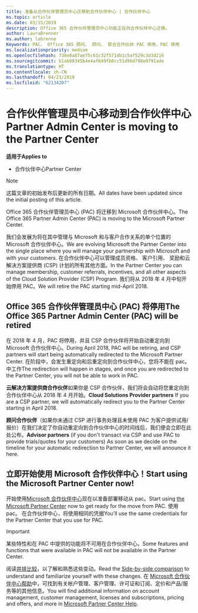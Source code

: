 ```yaml
---
title: 准备从合作伙伴管理员中心迁移到合作伙伴中心 | 合作伙伴中心
ms.topic: article
ms.date: 03/15/2019
description: Office 365 合作伙伴管理员中心功能正在向合作伙伴中心迁移。
author: LauraBrenner
ms.author: labrenne
Keywords: PAC、 Office 365 顾问、 顾问、 联合合作伙伴 PAC 停用，PAC 停用
ms.localizationpriority: medium
ms.openlocfilehash: 738e8a87ae75c61c32f571db1c5af529c3d3d216
ms.sourcegitcommit: b1ab80345b4e4af649fb8cc51d96d798e0791ade
ms.translationtype: HT
ms.contentlocale: zh-CN
ms.lasthandoff: 04/23/2019
ms.locfileid: "62134207"
---
```

# <a name="partner-admin-center-is-moving-to-the-partner-center"></a><span data-ttu-id="c0b0b-104">合作伙伴管理员中心移动到合作伙伴中心</span><span class="sxs-lookup"><span data-stu-id="c0b0b-104">Partner Admin Center is moving to the Partner Center</span></span>

<span data-ttu-id="c0b0b-105">**适用于**</span><span class="sxs-lookup"><span data-stu-id="c0b0b-105">**Applies to**</span></span>

-  <span data-ttu-id="c0b0b-106">合作伙伴中心</span><span class="sxs-lookup"><span data-stu-id="c0b0b-106">Partner Center</span></span>

> [!NOTE]  
>  <span data-ttu-id="c0b0b-107">这篇文章的初始发布后更新的所有日期。</span><span class="sxs-lookup"><span data-stu-id="c0b0b-107">All dates have been updated since the initial posting of this article.</span></span>

<span data-ttu-id="c0b0b-108">Office 365 合作伙伴管理员中心 (PAC) 将迁移到 Microsoft 合作伙伴中心。</span><span class="sxs-lookup"><span data-stu-id="c0b0b-108">The Office 365 Partner Admin Center (PAC) is moving to the Microsoft Partner Center.</span></span>

<span data-ttu-id="c0b0b-109">我们会发展为将在其中管理与 Microsoft 和与客户合作关系的单个位置的 Microsoft 合作伙伴中心。</span><span class="sxs-lookup"><span data-stu-id="c0b0b-109">We are evolving Microsoft the Partner Center into the single place where you will manage your partnership with Microsoft and with your customers.</span></span> <span data-ttu-id="c0b0b-110">在合作伙伴中心可以管理成员资格、 客户引用、 奖励和云解决方案提供商 (CSP) 计划的所有其他方面。</span><span class="sxs-lookup"><span data-stu-id="c0b0b-110">In the Partner Center you can manage membership, customer referrals, incentives, and all other aspects of the Cloud Solution Provider (CSP) Program.</span></span> <span data-ttu-id="c0b0b-111">我们将从 2018 年 4 月中旬开始停用 PAC。</span><span class="sxs-lookup"><span data-stu-id="c0b0b-111">We will retire the PAC starting mid-April 2018.</span></span>

## <a name="the-office-365-partner-admin-center-pac-will-be-retired"></a><span data-ttu-id="c0b0b-112">Office 365 合作伙伴管理员中心 (PAC) 将停用</span><span class="sxs-lookup"><span data-stu-id="c0b0b-112">The Office 365 Partner Admin Center (PAC) will be retired</span></span>

<span data-ttu-id="c0b0b-113">在 2018 年 4 月，PAC 将停用，并且 CSP 合作伙伴将开始自动重定向到 Microsoft 合作伙伴中心。</span><span class="sxs-lookup"><span data-stu-id="c0b0b-113">During April 2018, PAC will be retiring, and CSP partners will start being automatically redirected to the Microsoft Partner Center.</span></span> <span data-ttu-id="c0b0b-114">在阶段中，会发生重定向和后重定向到合作伙伴中心，您将不能在 pac。 中工作</span><span class="sxs-lookup"><span data-stu-id="c0b0b-114">The redirection will happen in stages, and once you are redirected to the Partner Center, you will not be able to work in PAC.</span></span> 

<span data-ttu-id="c0b0b-115">**云解决方案提供商合作伙伴**如果你是 CSP 合作伙伴，我们将会自动将您重定向到合作伙伴中心从 2018 年 4 月开始。</span><span class="sxs-lookup"><span data-stu-id="c0b0b-115">**Cloud Solutions Provider partners** If you are a CSP partner, we will automatically redirect you to the Partner Center starting in April 2018.</span></span> 

<span data-ttu-id="c0b0b-116">**顾问合作伙伴**（如果你未通过 CSP 进行事务处理且未使用 PAC 为客户提供试用/报价）在我们决定了你自动重定向到合作伙伴中心的时间线后，我们便会立即在此处公布。</span><span class="sxs-lookup"><span data-stu-id="c0b0b-116">**Advisor partners** (if you don't transact via CSP and use PAC to provide trials/quotes for your customers) As soon as we decide on the timeline for your automatic redirection to Partner Center, we will announce it here.</span></span> 


## <a name="start-using-the-microsoft-partner-center-now"></a><span data-ttu-id="c0b0b-117">立即开始使用 Microsoft 合作伙伴中心！</span><span class="sxs-lookup"><span data-stu-id="c0b0b-117">Start using the Microsoft Partner Center now!</span></span>

<span data-ttu-id="c0b0b-118">开始使用[Microsoft 合作伙伴中心](https://partnercenter.microsoft.com/)现在以准备部署移动从 pac。</span><span class="sxs-lookup"><span data-stu-id="c0b0b-118">Start using [the Microsoft Partner Center](https://partnercenter.microsoft.com/)  now to get ready for the move from PAC.</span></span>  <span data-ttu-id="c0b0b-119">使用 pac。 在合作伙伴中心，将使用相同的凭据</span><span class="sxs-lookup"><span data-stu-id="c0b0b-119">You’ll use the same credentials for the Partner Center that you use for PAC.</span></span> 

> [!IMPORTANT]  
> <span data-ttu-id="c0b0b-120">某些特性和在 PAC 中提供的功能将不可用在合作伙伴中心。</span><span class="sxs-lookup"><span data-stu-id="c0b0b-120">Some features and functions that were available in PAC will not be available in the Partner Center.</span></span>

 <span data-ttu-id="c0b0b-121">阅读[并排比较](moving-from-pac-to-pc.md)，以了解和熟悉这些变动。</span><span class="sxs-lookup"><span data-stu-id="c0b0b-121">Read the [Side-by-side comparison](moving-from-pac-to-pc.md) to understand and familiarize yourself with these changes.</span></span>  <span data-ttu-id="c0b0b-122">在 [Microsoft 合作伙伴中心帮助](https://partnercenter.microsoft.com/partner/help)中，可找到有关帐户管理、客户管理、许可证和订阅、定价和产品/服务等的其他信息。</span><span class="sxs-lookup"><span data-stu-id="c0b0b-122">You will find additional information on account management, customer management, licenses and subscriptions, pricing and offers, and more in [Microsoft Partner Center Help](https://partnercenter.microsoft.com/partner/help).</span></span>

 